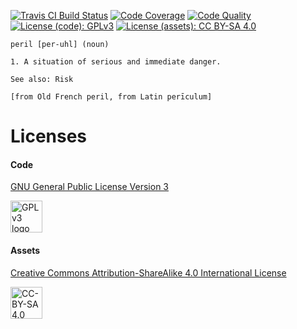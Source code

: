 <!---
  ~ Copyright © 2011 - 2013 Aaron Mahan.
  ~ Copyright © 2013 - 2016 Forerunner Games, LLC.
  ~
  ~ This program is free software: you can redistribute it and/or modify
  ~ it under the terms of the GNU General Public License as published by
  ~ the Free Software Foundation, either version 3 of the License, or
  ~ (at your option) any later version.
  ~
  ~ This program is distributed in the hope that it will be useful,
  ~ but WITHOUT ANY WARRANTY; without even the implied warranty of
  ~ MERCHANTABILITY or FITNESS FOR A PARTICULAR PURPOSE. See the
  ~ GNU General Public License for more details.
  ~
  ~ You should have received a copy of the GNU General Public License
  ~ along with this program. If not, see <http://www.gnu.org/licenses/>.
  -->

[![Travis CI Build Status](https://img.shields.io/travis/forerunnergames/peril/master.svg)][travis]
[![Code Coverage](https://img.shields.io/codecov/c/github/forerunnergames/peril/master.svg)][codecov]
[![Code Quality](https://img.shields.io/codacy/grade/bf2b210c63de4349827e7aadaf019825/master.svg)][codacy]
[![License (code): GPLv3](https://img.shields.io/badge/license%20[code]-GPLv3-blue.svg)][gpl-v3]
[![License (assets): CC BY-SA 4.0](https://img.shields.io/badge/license%20[assets]-CC%20BY--SA%204.0-blue.svg)][cc-by-sa-4]

[travis]: https://travis-ci.org/forerunnergames/peril
[codecov]: https://codecov.io/github/forerunnergames/peril?branch=master
[codacy]: https://www.codacy.com/app/forerunnergames/peril
[gpl-v3]: /legal/GPLv3.txt
[cc-by-sa-4]: /legal/CC-BY-SA-4.txt

```
peril [per-uhl] (noun)

1. A situation of serious and immediate danger.

See also: Risk

[from Old French peril, from Latin perīculum]
```

# Licenses

#### Code

[GNU General Public License Version 3](http://www.gnu.org/licenses/gpl.html)

<a href="http://www.gnu.org/licenses/gpl.html"><img alt="GPL v3 logo" src="http://www.gnu.org/graphics/gplv3-127x51.png" height="51"></a>

#### Assets
[Creative Commons Attribution-ShareAlike 4.0 International License](https://creativecommons.org/licenses/by-sa/4.0/)

<a href="https://creativecommons.org/licenses/by-sa/4.0/"><img alt="CC-BY-SA 4.0 Logo" src="http://mirrors.creativecommons.org/presskit/buttons/88x31/png/by-sa.png" height="51"></a>
